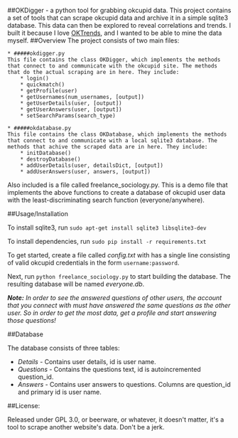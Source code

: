 ##OKDigger - a python tool for grabbing okcupid data. 
This project contains a set of tools that can scrape okcupid data and archive it in a simple sqlite3 database. This data can then be explored to reveal correlations and trends. I built it because I love [OKTrends](http://blog.okcupid.com/), and I wanted to be able to mine the data myself. 
##Overview
The project consists of two main files:

	* #####okdigger.py
	This file contains the class OKDigger, which implements the methods that connect to and communicate with the okcupid site. The methods that do the actual scraping are in here. They include:
		* login()
		* quickmatch()
		* getProfile(user)
		* getUsernames(num_usernames, [output])
		* getUserDetails(user, [output])
		* getUserAnswers(user, [output])
		* setSearchParams(search_type)

	* #####okdatabase.py
	This file contains the class OKDatabase, which implements the methods that connect to and communicate with a local sqlite3 database. The methods that achive the scraped data are in here. They include:
		* initDatabase()
		* destroyDatabase()
		* addUserDetails(user, detailsDict, [output])
		* addUserAnswers(user, answers, [output])

Also included is a file called freelance_sociology.py. This is a demo file that implements the above functions to create a database of okcupid user data with the least-discriminating search function (everyone/anywhere). 

##Usage/Installation

To install sqlite3, run `sudo apt-get install sqlite3 libsqlite3-dev`

To install dependencies, run
`sudo pip install -r requirements.txt`

To get started, create a file called _config.txt_ with has a single line consisting of valid okcupid credentials in the form `username:password`. 

Next, run `python freelance_sociology.py` to start building the database. The resulting database will be named _everyone.db_.

_**Note:** In order to see the answered questions of other users, the account that you connect with must have answered the same questions as the other user. So in order to get the most data, get a profile and start answering those questions!_

##Database

The database consists of three tables:
* _Details_ - Contains user details, id is user name. 
* _Questions_ - Contains the questions text, id is autoincremented question_id.
* _Answers_ - Contains user answers to questions. Columns are question_id and primary id is user name.

##License:

Released under GPL 3.0, or beerware, or whatever, it doesn't matter, it's a tool to scrape another website's data. Don't be a jerk.

